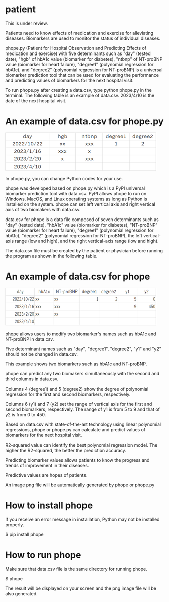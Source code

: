 # patient
This is under review.

Patients need to know effects of medication and exercise for alleviating diseases. 
Biomarkers are used to monitor the status of individual diseases.

phope.py (Patient for Hospital Observation and Predicting Effects of medication and exercise)
with five determinants such as "day" (tested date), "hgb" of hbA1c value (biomarker for diabetes), "ntbnp" of NT-proBNP value (biomarker for heart failure), "degree1" (polynomial regression for hbA1c), and "degree2" (polynomial regression for NT-proBNP) is a universal biomarker prediction tool that can be used for evaluating the performance and predicting values of biomarkers for the next hospital visit.

To run phope.py after creating a data.csv, type python phope.py in the terminal.
The following table is an example of data.csv. 
2023/4/10 is the date of the next hospital visit.

# An example of data.csv for phope.py
<img src="https://github.com/ytakefuji/patient/raw/main/datacsv.png" height=120 width=480>

In phope.py, you can change Python codes for your use.

phope was developed based on phope.py 
which is a PyPI universal biomarker prediction tool with data.csv. 
PyPI allows phope to run on Windows, MacOS, and Linux operating systems 
as long as Python is installed on the system. 
phope can set left vertical axis and right vertical axis of two biomakers with data.csv.

data.csv for phope is a data file composed of seven determinants such as "day" (tested date), "hbA1c" value (biomarker for diabetes), "NT-proBNP" value (biomarker for heart failure), "degree1" (polynomial regression for hbA1c), "degree2" (polynomial regression for NT-proBNP), the left vertical-axis range (low and high), and the right vertical-axis range (low and high).

The data.csv file must be created by the patient or physician before running the program as shown in the following table.

# An example of data.csv for phope
<img src="https://github.com/ytakefuji/patient/raw/main/fig.png" height=120 width=480>

phope allows users to modify two biomarker's names such as hbA1c and NT-proBNP in data.csv.

Five determinant names such as "day", "degree1", "degree2", 
"y1" and "y2" should not be changed in data.csv.

This example shows two biomarkers such as hbA1c and NT-proBNP. 

phope can predict any two biomakers simultaneously with the second and third columns in data.csv.

Columns 4 (degree1) and 5 (degree2) show the degree of polynomial regression for the first and second biomarkers, respectively.

Columns 6 (y1) and 7 (y2) set the range of vertical axis for the first and second biomarkers, respectively. The range of y1 is from 5 to 9 and that of y2 is from 0 to 450.

Based on data.csv with state-of-the-art technology using linear polynomial regressions, phope or phope.py can calculate and predict values of biomarkers for the next hospital visit.

R2-squared value can identify the best polynomial regression model. The higher the R2-squared, the better the prediction accuracy.

Predicting biomarker values allows patients to know the progress and trends of improvement in their diseases. 

Predictive values are hopes of patients.

An image png file will be automatically generated by phope or phope.py

# How to install phope
If you receive an error message in installation, Python may not be installed properly.

$ pip install phope

# How to run phope
Make sure that data.csv file is the same directory for running phope.

$ phope

The result will be displayed on your screen and the png image file will be also generated.
